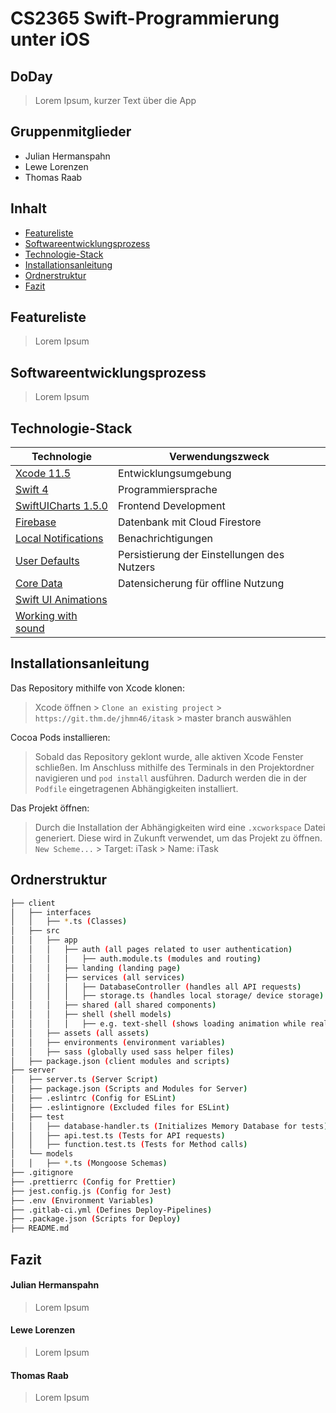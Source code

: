 # CS2365 Swift-Programmierung unter iOS
## DoDay

> Lorem Ipsum, kurzer Text über die App



## Gruppenmitglieder
* Julian Hermanspahn
* Lewe Lorenzen
* Thomas Raab



## Inhalt
* [Featureliste](#featureliste)
* [Softwareentwicklungsprozess](#softwareentwicklungsprozess)
* [Technologie-Stack](#technologie-stack)
* [Installationsanleitung](#installationsanleitung)
* [Ordnerstruktur](#ordnerstruktur)
* [Fazit](#fazit)



## Featureliste
> Lorem Ipsum



## Softwareentwicklungsprozess
> Lorem Ipsum



## Technologie-Stack
Technologie | Verwendungszweck
---------------------|----------
[Xcode 11.5](https://developer.apple.com/xcode/) | Entwicklungsumgebung
[Swift 4](https://www.apple.com/de/swift/) | Programmiersprache
[SwiftUICharts 1.5.0](https://github.com/AppPear/ChartView) | Frontend Development
[Firebase](https://firebase.google.com/docs/firestore) | Datenbank mit Cloud Firestore
[Local Notifications](https://developer.apple.com/documentation/usernotifications) | Benachrichtigungen
[User Defaults](https://developer.apple.com/documentation/foundation/userdefaults) | Persistierung der Einstellungen des Nutzers
[Core Data](https://developer.apple.com/documentation/coredata) | Datensicherung für offline Nutzung
[Swift UI Animations]() | 
[Working with sound]() | 



## Installationsanleitung
Das Repository mithilfe von Xcode klonen:

> Xcode öffnen > ``Clone an existing project`` > ``https://git.thm.de/jhmn46/itask`` > master branch auswählen

Cocoa Pods installieren:
> Sobald das Repository geklont wurde, alle aktiven Xcode Fenster schließen. 
> Im Anschluss mithilfe des Terminals in den Projektordner navigieren und ``pod install`` ausführen.
> Dadurch werden die in der ``Podfile`` eingetragenen Abhängigkeiten installiert.

Das Projekt öffnen:
> Durch die Installation der Abhängigkeiten wird eine ``.xcworkspace`` Datei generiert.
> Diese wird in Zukunft verwendet, um das Projekt zu öffnen.
> ``New Scheme...`` > Target: iTask > Name: iTask



## Ordnerstruktur
```bash
├── client
│   ├── interfaces
│   │   ├── *.ts (Classes)
│   ├── src
│   │   ├── app
│   │   │   ├── auth (all pages related to user authentication)
│   │   │   │   ├── auth.module.ts (modules and routing)
│   │   │   ├── landing (landing page)
│   │   │   ├── services (all services)
│   │   │   │   ├── DatabaseController (handles all API requests)
│   │   │   │   ├── storage.ts (handles local storage/ device storage)
│   │   │   ├── shared (all shared components)
│   │   │   ├── shell (shell models)
│   │   │   │   ├── e.g. text-shell (shows loading animation while real data is fetched)
│   │   ├── assets (all assets)
│   │   ├── environments (environment variables)
│   │   ├── sass (globally used sass helper files)
│   ├── package.json (client modules and scripts)
├── server
│   ├── server.ts (Server Script)
│   ├── package.json (Scripts and Modules for Server)
│   ├── .eslintrc (Config for ESLint)
│   ├── .eslintignore (Excluded files for ESLint)
│   ├── test
│   │   ├── database-handler.ts (Initializes Memory Database for tests)
│   │   ├── api.test.ts (Tests for API requests)
│   │   ├── function.test.ts (Tests for Method calls)
│   └── models
│   │   ├── *.ts (Mongoose Schemas)
├── .gitignore
├── .prettierrc (Config for Prettier)
├── jest.config.js (Config for Jest)
├── .env (Environment Variables)
├── .gitlab-ci.yml (Defines Deploy-Pipelines)
├── .package.json (Scripts for Deploy)
├── README.md
```



## Fazit
#### Julian Hermanspahn
> Lorem Ipsum

#### Lewe Lorenzen
> Lorem Ipsum


#### Thomas Raab
> Lorem Ipsum

